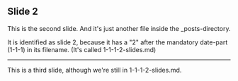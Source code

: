 ## Slide 2

This is the second slide. And it's just another file inside the _posts-directory.

It is identified as slide 2, because it has a "2" after the mandatory date-part (1-1-1) in its
filename. (It's called 1-1-1-2-slides.md)

---

This is a third slide, although we're still in 1-1-1-2-slides.md.

